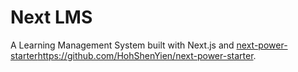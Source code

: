 # Next LMS

A Learning Management System built with Next.js and [next-power-starter](https://github.com/HohShenYien/next-power-starter)https://github.com/HohShenYien/next-power-starter.

